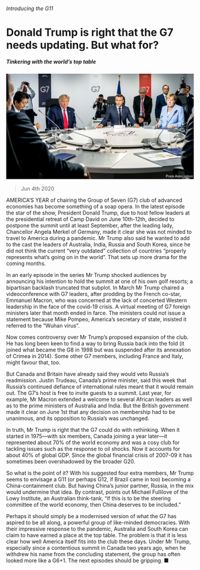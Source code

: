 ###### Introducing the G11

# Donald Trump is right that the G7 needs updating. But what for? 

##### Tinkering with the world’s top table 

![image](images/20200606_USP508.jpg) 

> Jun 4th 2020 

AMERICA’S YEAR of chairing the Group of Seven (G7) club of advanced economies has become something of a soap opera. In the latest episode the star of the show, President Donald Trump, due to host fellow leaders at the presidential retreat of Camp David on June 10th-12th, decided to postpone the summit until at least September, after the leading lady, Chancellor Angela Merkel of Germany, made it clear she was not minded to travel to America during a pandemic. Mr Trump also said he wanted to add to the cast the leaders of Australia, India, Russia and South Korea, since he did not think the current “very outdated” collection of countries “properly represents what’s going on in the world”. That sets up more drama for the coming months.

In an early episode in the series Mr Trump shocked audiences by announcing his intention to hold the summit at one of his own golf resorts; a bipartisan backlash truncated that subplot. In March Mr Trump chaired a videoconference with G7 leaders, after prodding by the French co-star, Emmanuel Macron, who was concerned at the lack of concerted Western leadership in the face of the covid-19 crisis. A virtual meeting of G7 foreign ministers later that month ended in farce. The ministers could not issue a statement because Mike Pompeo, America’s secretary of state, insisted it referred to the “Wuhan virus”.


Now comes controversy over Mr Trump’s proposed expansion of the club. He has long been keen to find a way to bring Russia back into the fold (it joined what became the G8 in 1998 but was suspended after its annexation of Crimea in 2014). Some other G7 members, including France and Italy, might favour that, too.

But Canada and Britain have already said they would veto Russia’s readmission. Justin Trudeau, Canada’s prime minister, said this week that Russia’s continued defiance of international rules meant that it would remain out. The G7’s host is free to invite guests to a summit. Last year, for example, Mr Macron extended a welcome to several African leaders as well as to the prime ministers of Australia and India. But the British government made it clear on June 1st that any decision on membership had to be unanimous, and its opposition to Russia’s was unchanged.

In truth, Mr Trump is right that the G7 could do with rethinking. When it started in 1975—with six members, Canada joining a year later—it represented about 70% of the world economy and was a cosy club for tackling issues such as the response to oil shocks. Now it accounts for about 40% of global GDP. Since the global financial crisis of 2007-09 it has sometimes been overshadowed by the broader G20.

So what is the point of it? With his suggested four extra members, Mr Trump seems to envisage a G11 (or perhaps G12, if Brazil came in too) becoming a China-containment club. But having China’s junior partner, Russia, in the mix would undermine that idea. By contrast, points out Michael Fullilove of the Lowy Institute, an Australian think-tank, “if this is to be the steering committee of the world economy, then China deserves to be included.”

Perhaps it should simply be a modernised version of what the G7 has aspired to be all along, a powerful group of like-minded democracies. With their impressive response to the pandemic, Australia and South Korea can claim to have earned a place at the top table. The problem is that it is less clear how well America itself fits into the club these days. Under Mr Trump, especially since a contentious summit in Canada two years ago, when he withdrew his name from the concluding statement, the group has often looked more like a G6+1. The next episodes should be gripping. ■

